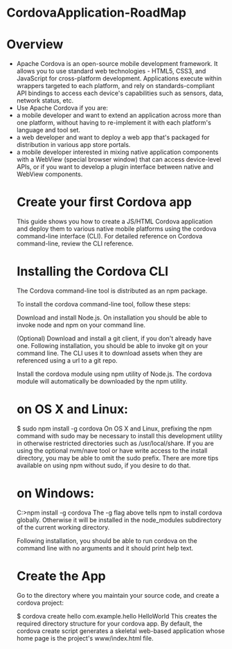 # CordovaApplication-RoadMap

# Overview
<ul>
<li>Apache Cordova is an open-source mobile development framework. It allows you to use standard web technologies - HTML5, CSS3, and JavaScript for cross-platform development. Applications execute within wrappers targeted to each platform, and rely on standards-compliant API bindings to access each device's capabilities such as sensors, data, network status, etc.</li>

<li>Use Apache Cordova if you are:</li>

<li>a mobile developer and want to extend an application across more than one platform, without having to re-implement it with each platform's language and tool set.</li>

<li>a web developer and want to deploy a web app that's packaged for distribution in various app store portals.</li>

<li>a mobile developer interested in mixing native application components with a WebView (special browser window) that can access device-level APIs, or if you want to develop a plugin interface between native and WebView components.</li>


# Create your first Cordova app
<p>This guide shows you how to create a JS/HTML Cordova application and deploy them to various native mobile platforms using the cordova command-line interface (CLI). For detailed reference on Cordova command-line, review the CLI reference.</p>

# Installing the Cordova CLI
<p>The Cordova command-line tool is distributed as an npm package.

To install the cordova command-line tool, follow these steps:

Download and install Node.js. On installation you should be able to invoke node and npm on your command line.

(Optional) Download and install a git client, if you don't already have one. Following installation, you should be able to invoke git on your command line. The CLI uses it to download assets when they are referenced using a url to a git repo.

Install the cordova module using npm utility of Node.js. The cordova module will automatically be downloaded by the npm utility.</p>

# on OS X and Linux:
<p>
   $ sudo npm install -g cordova
On OS X and Linux, prefixing the npm command with sudo may be necessary to install this development utility in otherwise restricted directories such as /usr/local/share. If you are using the optional nvm/nave tool or have write access to the install directory, you may be able to omit the sudo prefix. There are more tips available on using npm without sudo, if you desire to do that.</p>

# on Windows:

   C:\>npm install -g cordova
The -g flag above tells npm to install cordova globally. Otherwise it will be installed in the node_modules subdirectory of the current working directory.

Following installation, you should be able to run cordova on the command line with no arguments and it should print help text.

# Create the App
Go to the directory where you maintain your source code, and create a cordova project:

$ cordova create hello com.example.hello HelloWorld
This creates the required directory structure for your cordova app. By default, the cordova create script generates a skeletal web-based application whose home page is the project's www/index.html file.
